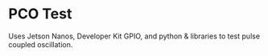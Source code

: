 # PCO Test
 
Uses Jetson Nanos, Developer Kit GPIO, and python & libraries to test pulse coupled oscillation.
